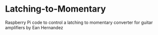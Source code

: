 # Latching-to-Momentary
Raspberry Pi code to control a latching to momentary converter for guitar amplifiers
by Ean Hernandez
